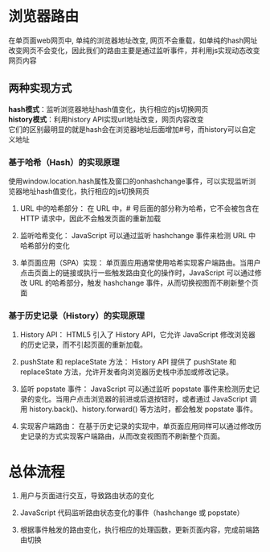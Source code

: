 # 浏览器路由
在单页面web网页中, 单纯的浏览器地址改变, 网页不会重载，如单纯的hash网址改变网页不会变化，因此我们的路由主要是通过监听事件，并利用js实现动态改变网页内容

## 两种实现方式  
**hash模式**：监听浏览器地址hash值变化，执行相应的js切换网页  
**history模式**：利用history API实现url地址改变，网页内容改变  
它们的区别最明显的就是hash会在浏览器地址后面增加#号，而history可以自定义地址

### 基于哈希（Hash）的实现原理
使用window.location.hash属性及窗口的onhashchange事件，可以实现监听浏览器地址hash值变化，执行相应的js切换网页  
1. URL 中的哈希部分： 在 URL 中，# 号后面的部分称为哈希，它不会被包含在 HTTP 请求中，因此不会触发页面的重新加载  

2. 监听哈希变化： JavaScript 可以通过监听 hashchange 事件来检测 URL 中哈希部分的变化  

3. 单页面应用（SPA）实现： 单页面应用通常使用哈希实现客户端路由。当用户点击页面上的链接或执行一些触发路由变化的操作时，JavaScript 可以通过修改 URL 的哈希部分，触发 hashchange 事件，从而切换视图而不刷新整个页面  

### 基于历史记录（History）的实现原理
1. History API： HTML5 引入了 History API，它允许 JavaScript 修改浏览器的历史记录，而不引起页面的重新加载。

2. pushState 和 replaceState 方法： History API 提供了 pushState 和 replaceState 方法，允许开发者向浏览器历史栈中添加或修改记录。

3. 监听 popstate 事件： JavaScript 可以通过监听 popstate 事件来检测历史记录的变化。当用户点击浏览器的前进或后退按钮时，或者通过 JavaScript 调用 history.back()、history.forward() 等方法时，都会触发 popstate 事件。

4. 实现客户端路由： 在基于历史记录的实现中，单页面应用同样可以通过修改历史记录的方式实现客户端路由，从而改变视图而不刷新整个页面。

# 总体流程
1. 用户与页面进行交互，导致路由状态的变化

2. JavaScript 代码监听路由状态变化的事件（hashchange 或 popstate）

3. 根据事件触发的路由变化，执行相应的处理函数，更新页面内容，完成前端路由切换


